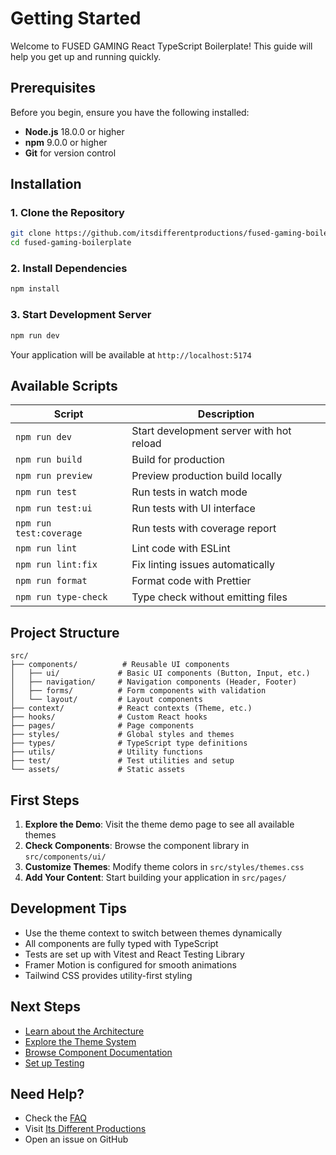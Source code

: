 # Getting Started

Welcome to FUSED GAMING React TypeScript Boilerplate! This guide will help you get up and running quickly.

## Prerequisites

Before you begin, ensure you have the following installed:

- **Node.js** 18.0.0 or higher
- **npm** 9.0.0 or higher
- **Git** for version control

## Installation

### 1. Clone the Repository

```bash
git clone https://github.com/itsdifferentproductions/fused-gaming-boilerplate.git
cd fused-gaming-boilerplate
```

### 2. Install Dependencies

```bash
npm install
```

### 3. Start Development Server

```bash
npm run dev
```

Your application will be available at `http://localhost:5174`

## Available Scripts

| Script | Description |
|--------|-------------|
| `npm run dev` | Start development server with hot reload |
| `npm run build` | Build for production |
| `npm run preview` | Preview production build locally |
| `npm run test` | Run tests in watch mode |
| `npm run test:ui` | Run tests with UI interface |
| `npm run test:coverage` | Run tests with coverage report |
| `npm run lint` | Lint code with ESLint |
| `npm run lint:fix` | Fix linting issues automatically |
| `npm run format` | Format code with Prettier |
| `npm run type-check` | Type check without emitting files |

## Project Structure

```
src/
├── components/          # Reusable UI components
│   ├── ui/             # Basic UI components (Button, Input, etc.)
│   ├── navigation/     # Navigation components (Header, Footer)
│   ├── forms/          # Form components with validation
│   └── layout/         # Layout components
├── context/            # React contexts (Theme, etc.)
├── hooks/              # Custom React hooks
├── pages/              # Page components
├── styles/             # Global styles and themes
├── types/              # TypeScript type definitions
├── utils/              # Utility functions
├── test/               # Test utilities and setup
└── assets/             # Static assets
```

## First Steps

1. **Explore the Demo**: Visit the theme demo page to see all available themes
2. **Check Components**: Browse the component library in `src/components/ui/`
3. **Customize Themes**: Modify theme colors in `src/styles/themes.css`
4. **Add Your Content**: Start building your application in `src/pages/`

## Development Tips

- Use the theme context to switch between themes dynamically
- All components are fully typed with TypeScript
- Tests are set up with Vitest and React Testing Library
- Framer Motion is configured for smooth animations
- Tailwind CSS provides utility-first styling

## Next Steps

- [Learn about the Architecture](../technical/architecture.md)
- [Explore the Theme System](../technical/theming.md)
- [Browse Component Documentation](../technical/components.md)
- [Set up Testing](../technical/testing.md)

## Need Help?

- Check the [FAQ](./faq.md)
- Visit [Its Different Productions](https://itsdifferentproductions.com)
- Open an issue on GitHub
